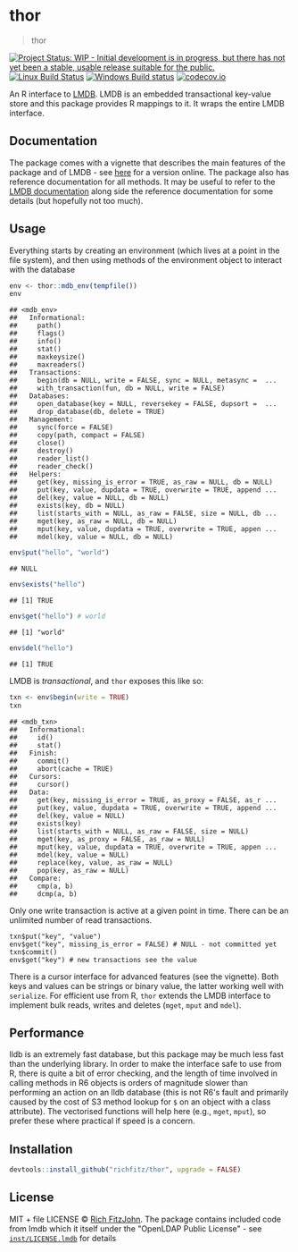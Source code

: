 # thor

> thor

[![Project Status: WIP - Initial development is in progress, but there has not yet been a stable, usable release suitable for the public.](http://www.repostatus.org/badges/latest/wip.svg)](http://www.repostatus.org/#wip)
[![Linux Build Status](https://travis-ci.org/richfitz/thor.svg?branch=master)](https://travis-ci.org/richfitz/thor)
[![Windows Build status](https://ci.appveyor.com/api/projects/status/github/richfitz/thor?svg=true)](https://ci.appveyor.com/project/richfitz/thor)
[![codecov.io](https://codecov.io/github/richfitz/thor/coverage.svg?branch=master)](https://codecov.io/github/richfitz/thor?branch=master)



An R interface to [LMDB](https://github.com/LMDB/lmdb).  LMDB is an embedded transactional key-value store and this package provides R mappings to it.  It wraps the entire LMDB interface.

## Documentation

The package comes with a vignette that describes the main features of the package and of LMDB - see [here](https://richfitz.github.io/thor/vignettes/thor.html) for a version online.  The package also has reference documentation for all methods.  It may be useful to refer to the [LMDB documentation](http://symas.com/mdb/doc/) along side the reference documentation for some details (but hopefully not too much).

## Usage

Everything starts by creating an environment (which lives at a point in the file system), and then using methods of the environment object to interact with the database


```r
env <- thor::mdb_env(tempfile())
env
```

```
## <mdb_env>
##   Informational:
##     path()
##     flags()
##     info()
##     stat()
##     maxkeysize()
##     maxreaders()
##   Transactions:
##     begin(db = NULL, write = FALSE, sync = NULL, metasync =  ...
##     with_transaction(fun, db = NULL, write = FALSE)
##   Databases:
##     open_database(key = NULL, reversekey = FALSE, dupsort =  ...
##     drop_database(db, delete = TRUE)
##   Management:
##     sync(force = FALSE)
##     copy(path, compact = FALSE)
##     close()
##     destroy()
##     reader_list()
##     reader_check()
##   Helpers:
##     get(key, missing_is_error = TRUE, as_raw = NULL, db = NULL)
##     put(key, value, dupdata = TRUE, overwrite = TRUE, append ...
##     del(key, value = NULL, db = NULL)
##     exists(key, db = NULL)
##     list(starts_with = NULL, as_raw = FALSE, size = NULL, db ...
##     mget(key, as_raw = NULL, db = NULL)
##     mput(key, value, dupdata = TRUE, overwrite = TRUE, appen ...
##     mdel(key, value = NULL, db = NULL)
```



```r
env$put("hello", "world")
```

```
## NULL
```

```r
env$exists("hello")
```

```
## [1] TRUE
```

```r
env$get("hello") # world
```

```
## [1] "world"
```

```r
env$del("hello")
```

```
## [1] TRUE
```

LMDB is _transactional_, and `thor` exposes this like so:


```r
txn <- env$begin(write = TRUE)
txn
```

```
## <mdb_txn>
##   Informational:
##     id()
##     stat()
##   Finish:
##     commit()
##     abort(cache = TRUE)
##   Cursors:
##     cursor()
##   Data:
##     get(key, missing_is_error = TRUE, as_proxy = FALSE, as_r ...
##     put(key, value, dupdata = TRUE, overwrite = TRUE, append ...
##     del(key, value = NULL)
##     exists(key)
##     list(starts_with = NULL, as_raw = FALSE, size = NULL)
##     mget(key, as_proxy = FALSE, as_raw = NULL)
##     mput(key, value, dupdata = TRUE, overwrite = TRUE, appen ...
##     mdel(key, value = NULL)
##     replace(key, value, as_raw = NULL)
##     pop(key, as_raw = NULL)
##   Compare:
##     cmp(a, b)
##     dcmp(a, b)
```

Only one write transaction is active at a given point in time.  There can be an unlimited number of read transactions.

```
txn$put("key", "value")
env$get("key", missing_is_error = FALSE) # NULL - not committed yet
txn$commit()
env$get("key") # new transactions see the value
```

There is a cursor interface for advanced features (see the vignette).  Both keys and values can be strings or binary value, the latter working well with `serialize`.  For efficient use from R, `thor` extends the LMDB interface to implement bulk reads, writes and deletes (`mget`, `mput` and `mdel`).

## Performance

lldb is an extremely fast database, but this package may be much less fast than the underlying library.  In order to make the interface safe to use from R, there is quite a bit of error checking, and the length of time involved in calling methods in R6 objects is orders of magnitude slower than performing an action on an lldb database (this is not R6's fault and primarily caused by the cost of S3 method lookup for `$` on an object with a class attribute).  The vectorised functions will help here (e.g., `mget`, `mput`), so prefer these where practical if speed is a concern.

## Installation

```r
devtools::install_github("richfitz/thor", upgrade = FALSE)
```

## License

MIT + file LICENSE © [Rich FitzJohn](https://github.com/richfitz).  The package contains included code from lmdb which it itself under the "OpenLDAP Public License" - see [`inst/LICENSE.lmdb`](inst/LICENSE.lmdb) for details
